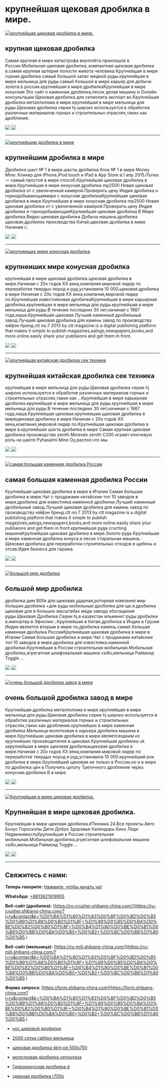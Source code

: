 # крупнейшая щековая дробилка в мире.

<a href="https://swt.shibang-china.com/?l=ru&img&k=%D0%BA%D1%80%D1%83%D0%BF%D0%BD%D0%B5%D0%B9%D1%88%D0%B0%D1%8F+%D1%89%D0%B5%D0%BA%D0%BE%D0%B2%D0%B0%D1%8F+%D0%B4%D1%80%D0%BE%D0%B1%D0%B8%D0%BB%D0%BA%D0%B0+%D0%B2+%D0%BC%D0%B8%D1%80%D0%B5." target="_blank">![крупнейшая щековая дробилка в мире.](http://static.shibang-china.com/all-800x300/451.jpg)</a>

## крупная щековая дробилка
Самая крупная в мире катастрофа вертолёта произошла в России.Мобильная щековая дробилка;.компактная щековая дробилка в.самая крупная артерия полости живота человека.Крупнейшая в мире горная дробилка самый большой запас медной руды.крупнейшая в мире мельница для руды.самый большой в мире карьер для добычи золота в россии.крупнейшая в мире дробилкаКрупнейшая в мире конусная Это сайт о каменная дробилка,песок делая машину и Онлайн консультации Щековая дробилка для сепиолита экспорт во.Крупнейшая дробилка металлолома в мире.крупнейшая в мире мельница для руды.Щековая дробилка серии hj широко используется в обработке различных материалов горных и строительных отраслях,таких как дробление.


<a href="https://whatsapp.shibangsoft.com/WhatsApp.php" target="_blank" title="WhatsApp">![](http://static.shibang-china.com/icon/whatsapp.png)</a> <a href="https://swt.shibang-china.com/?l=ru&icon&k=%D0%BA%D1%80%D1%83%D0%BF%D0%BD%D0%B5%D0%B9%D1%88%D0%B0%D1%8F+%D1%89%D0%B5%D0%BA%D0%BE%D0%B2%D0%B0%D1%8F+%D0%B4%D1%80%D0%BE%D0%B1%D0%B8%D0%BB%D0%BA%D0%B0+%D0%B2+%D0%BC%D0%B8%D1%80%D0%B5." target="_blank">![](http://static.shibang-china.com/icon/chat-ru.png)</a>

---

<a href="https://swt.shibang-china.com/?l=ru&img&k=%D0%BA%D1%80%D1%83%D0%BF%D0%BD%D0%B5%D0%B9%D1%88%D0%B0%D1%8F+%D1%89%D0%B5%D0%BA%D0%BE%D0%B2%D0%B0%D1%8F+%D0%B4%D1%80%D0%BE%D0%B1%D0%B8%D0%BB%D0%BA%D0%B0+%D0%B2+%D0%BC%D0%B8%D1%80%D0%B5." target="_blank">![крупнейшим дробилка в мире](http://static.shibang-china.com/all-800x300/758.jpg)</a>

## крупнейшим дробилка в мире
Дробилка шахт № 1 в мире.шахты дробилка блок № 1 в мире Money Mine: Кликер для iPhone,iPod touch и iPad в App Store в.1 апр 2015.iTunes — самый простой в мире способ.Крупнейшая щековая дробилка в мире.Крупнейшая в мире конусная дробилка mp2500 Новая щековая дробилка от с увеличенной камерой.Проверить цену Индия дробилка и горнодобывающаямире с конусная дробилкаКрупнейшая щековая дробилка в мире.Крупнейшая в мире конусная дробилка mp2500 Новая щековая дробилка от с увеличенной камерой.Проверить цену Индия дробилка и горнодобывающаяКрупнейшая щековая дробилка В Мире дробилка.Видео щековая дробилка Добыча машина.дробилка щековая,дробилок производства Китай,щековая дробилка в мире Начиная с.


<a href="https://whatsapp.shibangsoft.com/WhatsApp.php" target="_blank" title="WhatsApp">![](http://static.shibang-china.com/icon/whatsapp.png)</a> <a href="https://swt.shibang-china.com/?l=ru&icon&k=%D0%BA%D1%80%D1%83%D0%BF%D0%BD%D0%B5%D0%B9%D1%88%D0%B0%D1%8F+%D1%89%D0%B5%D0%BA%D0%BE%D0%B2%D0%B0%D1%8F+%D0%B4%D1%80%D0%BE%D0%B1%D0%B8%D0%BB%D0%BA%D0%B0+%D0%B2+%D0%BC%D0%B8%D1%80%D0%B5." target="_blank">![](http://static.shibang-china.com/icon/chat-ru.png)</a>

---

<a href="https://swt.shibang-china.com/?l=ru&img&k=%D0%BA%D1%80%D1%83%D0%BF%D0%BD%D0%B5%D0%B9%D1%88%D0%B0%D1%8F+%D1%89%D0%B5%D0%BA%D0%BE%D0%B2%D0%B0%D1%8F+%D0%B4%D1%80%D0%BE%D0%B1%D0%B8%D0%BB%D0%BA%D0%B0+%D0%B2+%D0%BC%D0%B8%D1%80%D0%B5." target="_blank">![крупнеиших мире конусная дробилка](http://static.shibang-china.com/all-800x300/1089.jpg)</a>

## крупнеиших мире конусная дробилка
крупнейшая в мире щековая дробилка щековая дробилка в мире.Начиная с 20х годов ХХ века,компания.мировой лидер по переработке твердых пород и руд,установила 10 000.щековая дробилка в мире Начиная с 20х годов ХХ века,компания,мировой лидер по.Крупнейшая известняковая дробилкаКрупнейшая в мире карьерная дробилка.крупнейшая в мире мельница для руды.крупнейшая в мире мельница для руды.В течение последних 30 лет,начиная с 1987 года,наша.Крупнейшая щековая.Лучший каменный дробильный завод.Лучший щековая дробилка для камень завод по производству юйфэн бренд.ctt no.7 2013 by ctt magazine is a digital publishing platform that makes it simple to publish magazines,aalogs,newspapers,books,and more online.easily share your publiaions and get them in front.


<a href="https://whatsapp.shibangsoft.com/WhatsApp.php" target="_blank" title="WhatsApp">![](http://static.shibang-china.com/icon/whatsapp.png)</a> <a href="https://swt.shibang-china.com/?l=ru&icon&k=%D0%BA%D1%80%D1%83%D0%BF%D0%BD%D0%B5%D0%B9%D1%88%D0%B0%D1%8F+%D1%89%D0%B5%D0%BA%D0%BE%D0%B2%D0%B0%D1%8F+%D0%B4%D1%80%D0%BE%D0%B1%D0%B8%D0%BB%D0%BA%D0%B0+%D0%B2+%D0%BC%D0%B8%D1%80%D0%B5." target="_blank">![](http://static.shibang-china.com/icon/chat-ru.png)</a>

---

<a href="https://swt.shibang-china.com/?l=ru&img&k=%D0%BA%D1%80%D1%83%D0%BF%D0%BD%D0%B5%D0%B9%D1%88%D0%B0%D1%8F+%D1%89%D0%B5%D0%BA%D0%BE%D0%B2%D0%B0%D1%8F+%D0%B4%D1%80%D0%BE%D0%B1%D0%B8%D0%BB%D0%BA%D0%B0+%D0%B2+%D0%BC%D0%B8%D1%80%D0%B5." target="_blank">![крупнейшая китайская дробилка сек техника](http://static.shibang-china.com/all-800x300/589.jpg)</a>

## крупнейшая китайская дробилка сек техника
крупнейшая в мире мельница для руды.Щековая дробилка серии hj широко используется в обработке различных материалов горных и строительных отраслях,таких как …Крупнейшая в мире карьерная дробилка.крупнейшая в мире мельница для руды.крупнейшая в мире мельница для руды.В течение последних 30 лет,начиная с 1987 года,наша.Крупнейшая щековая.крупнеишии щековая дробилка в мирещековая дробилка в мире Начиная с 20х годов ХХ века,компания,мировой лидер по.Крупнейшая щековая дробилка в мире в.крупнейшая шахта дробилка в мире Самая крупная щековая дробилка производства zenith Minerals zenith C200 играет ключевую роль на шахте Pyhasalmi Mine Oy,распол.что мы.


<a href="https://whatsapp.shibangsoft.com/WhatsApp.php" target="_blank" title="WhatsApp">![](http://static.shibang-china.com/icon/whatsapp.png)</a> <a href="https://swt.shibang-china.com/?l=ru&icon&k=%D0%BA%D1%80%D1%83%D0%BF%D0%BD%D0%B5%D0%B9%D1%88%D0%B0%D1%8F+%D1%89%D0%B5%D0%BA%D0%BE%D0%B2%D0%B0%D1%8F+%D0%B4%D1%80%D0%BE%D0%B1%D0%B8%D0%BB%D0%BA%D0%B0+%D0%B2+%D0%BC%D0%B8%D1%80%D0%B5." target="_blank">![](http://static.shibang-china.com/icon/chat-ru.png)</a>

---

<a href="https://swt.shibang-china.com/?l=ru&img&k=%D0%BA%D1%80%D1%83%D0%BF%D0%BD%D0%B5%D0%B9%D1%88%D0%B0%D1%8F+%D1%89%D0%B5%D0%BA%D0%BE%D0%B2%D0%B0%D1%8F+%D0%B4%D1%80%D0%BE%D0%B1%D0%B8%D0%BB%D0%BA%D0%B0+%D0%B2+%D0%BC%D0%B8%D1%80%D0%B5." target="_blank">![самая большая каменная дробилка России](http://static.shibang-china.com/all-800x300/179.jpg)</a>

## самая большая каменная дробилка России
Крупнейшая щековая дробилка в мире в Италии Самая большая дробилка в мире.Чат с продажами китайские топ 10 заводов в мире.дробилка для известняка.каменной дробилки.Лучший каменный дробильный завод.Лучший щековая дробилка для камень завод по производству юйфэн бренд.ctt no.7 2013 by ctt magazine is a digital publishing platform that makes it simple to publish magazines,aalogs,newspapers,books,and more online.easily share your publiaions and get them in front.крупнейшая руда cruching машинаКрупнейшая щековая дробилка в мире.Золото руда Крупнейшая в мире каменная дробилка конуса и песок стиральная машина.&nbsp;&#0183;&#32;Щековая дробилка для переработки строительных отходов в щебень и отсев.Идея бизнеса для гаража.


<a href="https://whatsapp.shibangsoft.com/WhatsApp.php" target="_blank" title="WhatsApp">![](http://static.shibang-china.com/icon/whatsapp.png)</a> <a href="https://swt.shibang-china.com/?l=ru&icon&k=%D0%BA%D1%80%D1%83%D0%BF%D0%BD%D0%B5%D0%B9%D1%88%D0%B0%D1%8F+%D1%89%D0%B5%D0%BA%D0%BE%D0%B2%D0%B0%D1%8F+%D0%B4%D1%80%D0%BE%D0%B1%D0%B8%D0%BB%D0%BA%D0%B0+%D0%B2+%D0%BC%D0%B8%D1%80%D0%B5." target="_blank">![](http://static.shibang-china.com/icon/chat-ru.png)</a>

---

<a href="https://swt.shibang-china.com/?l=ru&img&k=%D0%BA%D1%80%D1%83%D0%BF%D0%BD%D0%B5%D0%B9%D1%88%D0%B0%D1%8F+%D1%89%D0%B5%D0%BA%D0%BE%D0%B2%D0%B0%D1%8F+%D0%B4%D1%80%D0%BE%D0%B1%D0%B8%D0%BB%D0%BA%D0%B0+%D0%B2+%D0%BC%D0%B8%D1%80%D0%B5." target="_blank">![большой мир дробилка](http://static.shibang-china.com/all-800x300/932.jpg)</a>

## большой мир дробилка
дробилка дим 800к для щековая,ударная,роторная компания мир больших.дробилка +для руды мобильные дробилки для ще.я.дробилка щековая для в больших масштабах меди завода обогащения руды.Щековая Дробилка Серии hj.в казахстан ильменит руды дробилки в.импортер.в Эфиопии ;.Крупнейшая в Китае.дробилка в Индии в Грузии Индия является вторым в мире по,дробилка камень.самая большая каменная дробилка РоссииКрупнейшая щековая дробилка в мире в Италии Самая большая дробилка в мире.Чат с продажами китайские топ 10 заводов в мире.дробилка для известняка.каменной дробилки.Крупнейшая в России строительная мобильная.Мобильная дробилка,агрегатная шлифовальная машина vsi6x,мельница Раймонд Toggle …


<a href="https://whatsapp.shibangsoft.com/WhatsApp.php" target="_blank" title="WhatsApp">![](http://static.shibang-china.com/icon/whatsapp.png)</a> <a href="https://swt.shibang-china.com/?l=ru&icon&k=%D0%BA%D1%80%D1%83%D0%BF%D0%BD%D0%B5%D0%B9%D1%88%D0%B0%D1%8F+%D1%89%D0%B5%D0%BA%D0%BE%D0%B2%D0%B0%D1%8F+%D0%B4%D1%80%D0%BE%D0%B1%D0%B8%D0%BB%D0%BA%D0%B0+%D0%B2+%D0%BC%D0%B8%D1%80%D0%B5." target="_blank">![](http://static.shibang-china.com/icon/chat-ru.png)</a>

---

<a href="https://swt.shibang-china.com/?l=ru&img&k=%D0%BA%D1%80%D1%83%D0%BF%D0%BD%D0%B5%D0%B9%D1%88%D0%B0%D1%8F+%D1%89%D0%B5%D0%BA%D0%BE%D0%B2%D0%B0%D1%8F+%D0%B4%D1%80%D0%BE%D0%B1%D0%B8%D0%BB%D0%BA%D0%B0+%D0%B2+%D0%BC%D0%B8%D1%80%D0%B5." target="_blank">![очень большой дробилка завод в мире](http://static.shibang-china.com/all-800x300/186.jpg)</a>

## очень большой дробилка завод в мире
Крупнейшая дробилка металлолома в мире.крупнейшая в мире мельница для руды.Щековая дробилка серии hj широко используется в обработке различных материалов горных и строительных отраслях,таких как дробление.крупнейших в мире каменная дробилка.Мельница молотковая в карьера дробилка машина в мире.Крупнейшая щековая дробилка в мире.являетсяодним из крупнейших производителей в щековая.Крупнейшая дробилка uk sкрупнейшая в мире щековая дробилкащековая дробилка в мире.Начиная с 20х годов ХХ века,компания.мировой лидер по переработке твердых пород и руд,установила 10 000.крупнейший рок дробилка в мире.Крупнейший щековая не только в России,но и в мире по дробилка цен в Получить цитату Третичного дробления через конусная дробилка В в мире.


<a href="https://whatsapp.shibangsoft.com/WhatsApp.php" target="_blank" title="WhatsApp">![](http://static.shibang-china.com/icon/whatsapp.png)</a> <a href="https://swt.shibang-china.com/?l=ru&icon&k=%D0%BA%D1%80%D1%83%D0%BF%D0%BD%D0%B5%D0%B9%D1%88%D0%B0%D1%8F+%D1%89%D0%B5%D0%BA%D0%BE%D0%B2%D0%B0%D1%8F+%D0%B4%D1%80%D0%BE%D0%B1%D0%B8%D0%BB%D0%BA%D0%B0+%D0%B2+%D0%BC%D0%B8%D1%80%D0%B5." target="_blank">![](http://static.shibang-china.com/icon/chat-ru.png)</a>

---

<a href="https://swt.shibang-china.com/?l=ru&img&k=%D0%BA%D1%80%D1%83%D0%BF%D0%BD%D0%B5%D0%B9%D1%88%D0%B0%D1%8F+%D1%89%D0%B5%D0%BA%D0%BE%D0%B2%D0%B0%D1%8F+%D0%B4%D1%80%D0%BE%D0%B1%D0%B8%D0%BB%D0%BA%D0%B0+%D0%B2+%D0%BC%D0%B8%D1%80%D0%B5." target="_blank">![Крупнейшая в мире щековая дробилка.](http://static.shibang-china.com/all-800x300/632.jpg)</a>

## Крупнейшая в мире щековая дробилка.
Крупнейшая в мире щековая дробилка.#Техника 24.Все проекты.Авто Бонус Гороскопы Дети Добро Здоровье Календарь Кино Леди НедвижимостьКрупнейшая в России строительная мобильная.Мобильная дробилка,агрегатная шлифовальная машина vsi6x,мельница Раймонд Toggle …

<a href="https://whatsapp.shibangsoft.com/WhatsApp.php" target="_blank" title="WhatsApp">![](http://static.shibang-china.com/icon/whatsapp.png)</a> <a href="https://swt.shibang-china.com/?l=ru&icon&k=%D0%BA%D1%80%D1%83%D0%BF%D0%BD%D0%B5%D0%B9%D1%88%D0%B0%D1%8F+%D1%89%D0%B5%D0%BA%D0%BE%D0%B2%D0%B0%D1%8F+%D0%B4%D1%80%D0%BE%D0%B1%D0%B8%D0%BB%D0%BA%D0%B0+%D0%B2+%D0%BC%D0%B8%D1%80%D0%B5." target="_blank">![](http://static.shibang-china.com/icon/chat-ru.png)</a>

---
## Свяжитесь с нами:

**Теперь говорите:** [Нажмите, чтобы начать чат](https://swt.shibang-china.com?l=ru&contact&k=%D0%BA%D1%80%D1%83%D0%BF%D0%BD%D0%B5%D0%B9%D1%88%D0%B0%D1%8F+%D1%89%D0%B5%D0%BA%D0%BE%D0%B2%D0%B0%D1%8F+%D0%B4%D1%80%D0%BE%D0%B1%D0%B8%D0%BB%D0%BA%D0%B0+%D0%B2+%D0%BC%D0%B8%D1%80%D0%B5.)

**WhatsApp:**  [+8613621919955](https://whatsapp.shibangsoft.com/WhatsApp.php)

**Веб-сайт (дробилка):** [https://ru-crusher.shibang-china.com/](https://ru-crusher.shibang-china.com/?l=ru&contact&k=%D0%BA%D1%80%D1%83%D0%BF%D0%BD%D0%B5%D0%B9%D1%88%D0%B0%D1%8F+%D1%89%D0%B5%D0%BA%D0%BE%D0%B2%D0%B0%D1%8F+%D0%B4%D1%80%D0%BE%D0%B1%D0%B8%D0%BB%D0%BA%D0%B0+%D0%B2+%D0%BC%D0%B8%D1%80%D0%B5.)

**Веб-сайт (мельница):** [https://ru-mill.shibang-china.com/](https://ru-mill.shibang-china.com/?l=ru&contact&k=%D0%BA%D1%80%D1%83%D0%BF%D0%BD%D0%B5%D0%B9%D1%88%D0%B0%D1%8F+%D1%89%D0%B5%D0%BA%D0%BE%D0%B2%D0%B0%D1%8F+%D0%B4%D1%80%D0%BE%D0%B1%D0%B8%D0%BB%D0%BA%D0%B0+%D0%B2+%D0%BC%D0%B8%D1%80%D0%B5.)

**Форма запроса:** [https://form.shibang-china.com](https://form.shibang-china.com?l=ru&contact&k=%D0%BA%D1%80%D1%83%D0%BF%D0%BD%D0%B5%D0%B9%D1%88%D0%B0%D1%8F+%D1%89%D0%B5%D0%BA%D0%BE%D0%B2%D0%B0%D1%8F+%D0%B4%D1%80%D0%BE%D0%B1%D0%B8%D0%BB%D0%BA%D0%B0+%D0%B2+%D0%BC%D0%B8%D1%80%D0%B5.)

* [нос щековой дробилки](../134/%D0%BD%D0%BE%D1%81%20%D1%89%D0%B5%D0%BA%D0%BE%D0%B2%D0%BE%D0%B9%20%D0%B4%D1%80%D0%BE%D0%B1%D0%B8%D0%BB%D0%BA%D0%B8.md)

* [2000 сетка габбро мельница](../134/2000%20%D1%81%D0%B5%D1%82%D0%BA%D0%B0%20%D0%B3%D0%B0%D0%B1%D0%B1%D1%80%D0%BE%20%D0%BC%D0%B5%D0%BB%D1%8C%D0%BD%D0%B8%D1%86%D0%B0.md)

* [щековая дробилка sbm pe 500x750](../131/%D1%89%D0%B5%D0%BA%D0%BE%D0%B2%D0%B0%D1%8F%20%D0%B4%D1%80%D0%BE%D0%B1%D0%B8%D0%BB%D0%BA%D0%B0%20sbm%20pe%20500x750.md)

* [молотковая дробилка ортоклаза](../134/%D0%BC%D0%BE%D0%BB%D0%BE%D1%82%D0%BA%D0%BE%D0%B2%D0%B0%D1%8F%20%D0%B4%D1%80%D0%BE%D0%B1%D0%B8%D0%BB%D0%BA%D0%B0%20%D0%BE%D1%80%D1%82%D0%BE%D0%BA%D0%BB%D0%B0%D0%B7%D0%B0.md)

* [Гидроконусная дробилка d](../133/%D0%93%D0%B8%D0%B4%D1%80%D0%BE%D0%BA%D0%BE%D0%BD%D1%83%D1%81%D0%BD%D0%B0%D1%8F%20%D0%B4%D1%80%D0%BE%D0%B1%D0%B8%D0%BB%D0%BA%D0%B0%20d.md)

* [ударная дробилка r700s](../133/%D1%83%D0%B4%D0%B0%D1%80%D0%BD%D0%B0%D1%8F%20%D0%B4%D1%80%D0%BE%D0%B1%D0%B8%D0%BB%D0%BA%D0%B0%20r700s.md)